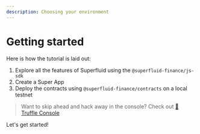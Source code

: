 ```yaml
---
description: Choosing your environment
---
```


# Getting started

Here is how the tutorial is laid out:

1. Explore all the features of Superfluid using the `@superfluid-finance/js-sdk` 
2. Create a Super App
3. Deploy the contracts using `@superfluid-finance/contracts` on a local testnet

> Want to skip ahead and hack away in the console? Check out [🍫 Truffle Console](../docs/setup-truffle-console.md)

Let's get started!

